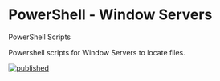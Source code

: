 # PowerShell - Window Servers
 PowerShell Scripts 

Powershell scripts for Window Servers to locate files.

[![published](https://static.production.devnetcloud.com/codeexchange/assets/images/devnet-published.svg)](https://developer.cisco.com/codeexchange/github/repo/MarkSpencerIT/PowerShell-Window-Servers)
